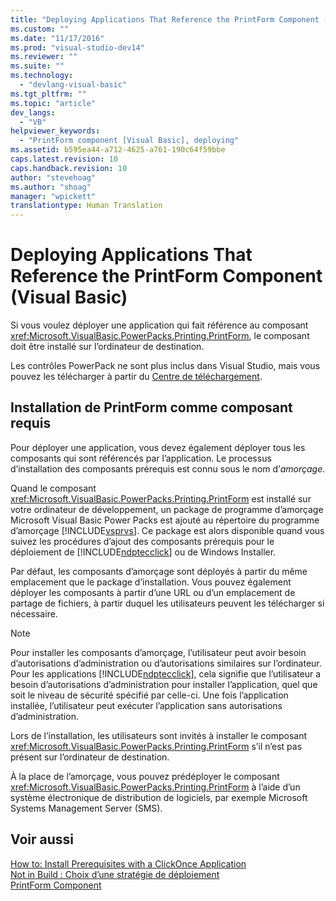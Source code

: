 ```yaml
---
title: "Deploying Applications That Reference the PrintForm Component (Visual Basic) | Microsoft Docs"
ms.custom: ""
ms.date: "11/17/2016"
ms.prod: "visual-studio-dev14"
ms.reviewer: ""
ms.suite: ""
ms.technology: 
  - "devlang-visual-basic"
ms.tgt_pltfrm: ""
ms.topic: "article"
dev_langs: 
  - "VB"
helpviewer_keywords: 
  - "PrintForm component [Visual Basic], deploying"
ms.assetid: b595ea44-a712-4625-a761-190c64f59bbe
caps.latest.revision: 10
caps.handback.revision: 10
author: "stevehoag"
ms.author: "shoag"
manager: "wpickett"
translationtype: Human Translation
---
```

# Deploying Applications That Reference the PrintForm Component (Visual Basic)
Si vous voulez déployer une application qui fait référence au composant <xref:Microsoft.VisualBasic.PowerPacks.Printing.PrintForm>, le composant doit être installé sur l’ordinateur de destination.  
  
 Les contrôles PowerPack ne sont plus inclus dans Visual Studio, mais vous pouvez les télécharger à partir du [Centre de téléchargement](http://www.microsoft.com/en-us/download/details.aspx?id=25169).  
  
## Installation de PrintForm comme composant requis  
 Pour déployer une application, vous devez également déployer tous les composants qui sont référencés par l’application. Le processus d’installation des composants prérequis est connu sous le nom d’*amorçage*.  
  
 Quand le composant <xref:Microsoft.VisualBasic.PowerPacks.Printing.PrintForm> est installé sur votre ordinateur de développement, un package de programme d’amorçage Microsoft Visual Basic Power Packs est ajouté au répertoire du programme d’amorçage [!INCLUDE[vsprvs](../../../csharp/includes/vsprvs_md.md)]. Ce package est alors disponible quand vous suivez les procédures d’ajout des composants prérequis pour le déploiement de [!INCLUDE[ndptecclick](../../../visual-basic/developing-apps/printing/includes/ndptecclick_md.md)] ou de Windows Installer.  
  
 Par défaut, les composants d’amorçage sont déployés à partir du même emplacement que le package d’installation. Vous pouvez également déployer les composants à partir d’une URL ou d’un emplacement de partage de fichiers, à partir duquel les utilisateurs peuvent les télécharger si nécessaire.  
  
> [!NOTE]
>  Pour installer les composants d’amorçage, l’utilisateur peut avoir besoin d’autorisations d’administration ou d’autorisations similaires sur l’ordinateur. Pour les applications [!INCLUDE[ndptecclick](../../../visual-basic/developing-apps/printing/includes/ndptecclick_md.md)], cela signifie que l’utilisateur a besoin d’autorisations d’administration pour installer l’application, quel que soit le niveau de sécurité spécifié par celle\-ci. Une fois l’application installée, l’utilisateur peut exécuter l’application sans autorisations d’administration.  
  
 Lors de l’installation, les utilisateurs sont invités à installer le composant <xref:Microsoft.VisualBasic.PowerPacks.Printing.PrintForm> s’il n’est pas présent sur l’ordinateur de destination.  
  
 À la place de l’amorçage, vous pouvez prédéployer le composant <xref:Microsoft.VisualBasic.PowerPacks.Printing.PrintForm> à l’aide d’un système électronique de distribution de logiciels, par exemple Microsoft Systems Management Server \(SMS\).  
  
## Voir aussi  
 [How to: Install Prerequisites with a ClickOnce Application](../Topic/How%20to:%20Install%20Prerequisites%20with%20a%20ClickOnce%20Application.md)   
 [Not in Build : Choix d’une stratégie de déploiement](http://msdn.microsoft.com/fr-fr/ecd632d8-063c-4028-b785-81bba045107b)   
 [PrintForm Component](../../../visual-basic/developing-apps/printing/printform-component.md)